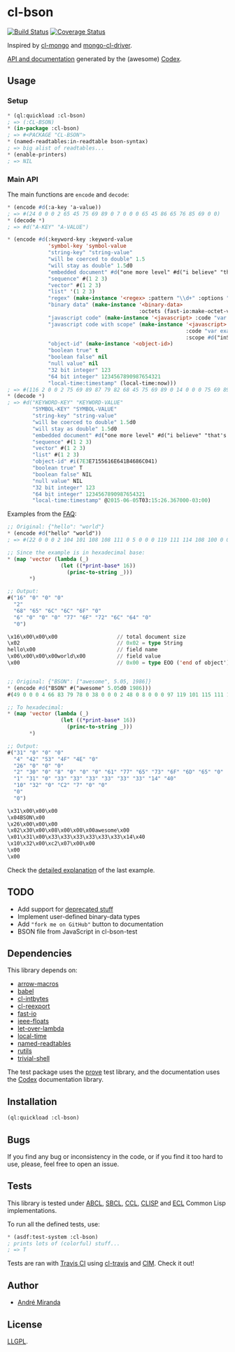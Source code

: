 # cl-bson
[![Build Status](https://travis-ci.org/EuAndreh/cl-bson.svg?branch=master)](https://travis-ci.org/EuAndreh/cl-bson)
[![Coverage Status](https://coveralls.io/repos/EuAndreh/cl-bson/badge.svg?branch=master)](https://coveralls.io/r/EuAndreh/cl-bson?branch=master)

Inspired by [cl-mongo](https://github.com/fons/cl-mongo) and [mongo-cl-driver](https://github.com/archimag/mongo-cl-driver/tree/master/bson).

[API and documentation](http://euandre.org/cl-bson) generated by the (awesome) [Codex](https://github.com/CommonDoc/codex).

## Usage
### Setup
```lisp
* (ql:quickload :cl-bson)
; => (:CL-BSON)
* (in-package :cl-bson)
; => #<PACKAGE "CL-BSON">
* (named-readtables:in-readtable bson-syntax)
; => big alist of readtables...
* (enable-printers)
; => NIL
```

### Main API
The main functions are `encode` and `decode`:
```lisp
* (encode #d(:a-key 'a-value))
; => #(24 0 0 0 2 65 45 75 69 89 0 7 0 0 0 65 45 86 65 76 85 69 0 0)
* (decode *)
; => #d("A-KEY" "A-VALUE")

* (encode #d(:keyword-key :keyword-value
             'symbol-key 'symbol-value
             "string-key" "string-value"
             "will be coerced to double" 1.5
             "will stay as double" 1.5d0
             "embedded document" #d("one more level" #d("i believe" "that's enough"))
             "sequence" #(1 2 3)
             "vector" #(1 2 3)
             "list" '(1 2 3)
             "regex" (make-instance '<regex> :pattern "\\d+" :options "i")
             "binary data" (make-instance '<binary-data>
                                          :octets (fast-io:make-octet-vector 10))
             "javascript code" (make-instance '<javascript> :code "var example = 1;")
             "javascript code with scope" (make-instance '<javascript>
                                                         :code "var example = inScope;"
                                                         :scope #d("inScope" 10))
             "object-id" (make-instance '<object-id>)
             "boolean true" t
             "boolean false" nil
             "null value" nil
             "32 bit integer" 123
             "64 bit integer" 1234567890987654321
             "local-time:timestamp" (local-time:now)))
; => #(116 2 0 0 2 75 69 89 87 79 82 68 45 75 69 89 0 14 0 0 0 75 69 89 87 79 82 68 45 86 65 76 85 69 0 2 83 89 77 66 79 76 45 75 69 89 0 13 0 0 0 83 89 77 66 79 76 45 86 65 76 85 69 0 2 115 116 114 105 110 103 45 107 101 121 0 13 0 0 0 115 116 114 105 110 103 45 118 97 108 117 101 0 1 119 105 108 108 32 98 101 32 99 111 101 114 99 101 100 32 116 111 32 100 111 117 98 108 101 0 0 0 0 0 0 0 248 63 1 119 105 108 108 32 115 116 97 121 32 97 115 32 100 111 117 98 108 101 0 0 0 0 0 0 0 248 63 3 101 109 98 101 100 100 101 100 32 100 111 99 117 109 101 110 116 0 55 0 0 0 3 111 110 101 32 109 111 114 101 32 108 101 118 101 108 0 34 0 0 0 2 105 32 98 101 108 105 101 118 101 0 14 0 0 0 116 104 97 116 39 115 32 101 110 111 117 103 104 0 0 0 4 115 101 113 117 101 110 99 101 0 26 0 0 0 16 48 0 1 0 0 0 16 49 0 2 0 0 0 16 50 0 3 0 0 0 0 4 118 101 99 116 111 114 0 26 0 0 0 16 48 0 1 0 0 0 16 49 0 2 0 0 0 16 50 0 3 0 0 0 0 4 108 105 115 116 0 26 0 0 0 16 48 0 1 0 0 0 16 49 0 2 0 0 0 16 50 0 3 0 0 0 0 11 114 101 103 101 120 0 92 100 43 0 105 0 5 98 105 110 97 114 121 32 100 97 116 97 0 10 0 0 0 0 0 0 0 0 0 0 0 0 0 0 13 106 97 118 97 115 99 114 105 112 116 32 99 111 100 101 0 17 0 0 0 118 97 114 32 101 120 97 109 112 108 101 32 61 32 49 59 0 15 106 97 118 97 115 99 114 105 112 116 32 99 111 100 101 32 119 105 116 104 32 115 99 111 112 101 0 46 0 0 0 0 118 97 114 32 101 120 97 109 112 108 101 32 61 32 105 110 83 99 111 112 101 59 0 18 0 0 0 16 105 110 83 99 111 112 101 0 10 0 0 0 0 7 111 98 106 101 99 116 45 105 100 0 251 63 113 85 97 110 100 27 70 137 192 65 8 98 111 111 108 101 97 110 32 116 114 117 101 0 1 8 98 111 111 108 101 97 110 32 102 97 108 115 101 0 0 8 110 117 108 108 32 118 97 108 117 101 0 0 16 51 50 32 98 105 116 32 105 110 116 101 103 101 114 0 123 0 0 0 18 54 52 32 98 105 116 32 105 110 116 101 103 101 114 0 177 28 108 177 244 16 34 17 9 108 111 99 97 108 45 116 105 109 101 58 116 105 109 101 115 116 97 109 112 0 166 236 97 194 77 1 0 0 0)
* (decode *)
; => #d("KEYWORD-KEY" "KEYWORD-VALUE"
        "SYMBOL-KEY" "SYMBOL-VALUE"
        "string-key" "string-value"
        "will be coerced to double" 1.5d0
        "will stay as double" 1.5d0
        "embedded document" #d("one more level" #d("i believe" "that's enough"))
        "sequence" #(1 2 3)
        "vector" #(1 2 3)
        "list" #(1 2 3)
        "object-id" #i(7E3E7155616E641B4686C041)
        "boolean true" T
        "boolean false" NIL
        "null value" NIL
        "32 bit integer" 123
        "64 bit integer" 1234567890987654321
        "local-time:timestamp" @2015-06-05T03:15:26.367000-03:00)
```

Examples from the [FAQ](http://bsonspec.org/faq.html):
```lisp
;; Original: {"hello": "world"}
* (encode #d("hello" "world"))
; => #(22 0 0 0 2 104 101 108 108 111 0 5 0 0 0 119 111 114 108 100 0 0)

;; Since the example is in hexadecimal base:
* (map 'vector (lambda (_)
                 (let ((*print-base* 16))
                   (princ-to-string _)))
       *)

;; Output:
#("16" "0" "0" "0"
  "2"
  "68" "65" "6C" "6C" "6F" "0"
  "6" "0" "0" "0" "77" "6F" "72" "6C" "64" "0"
  "0")

\x16\x00\x00\x00                   // total document size
\x02                               // 0x02 = type String
hello\x00                          // field name
\x06\x00\x00\x00world\x00          // field value
\x00                               // 0x00 = type EOO ('end of object')


;; Original: {"BSON": ["awesome", 5.05, 1986]}
* (encode #d("BSON" #("awesome" 5.05d0 1986)))
#(49 0 0 0 4 66 83 79 78 0 38 0 0 0 2 48 0 8 0 0 0 97 119 101 115 111 109 101 0 1 49 0 51 51 51 51 51 51 20 64 16 50 0 194 7 0 0 0 0)

;; To hexadecimal:
* (map 'vector (lambda (_)
                 (let ((*print-base* 16))
                   (princ-to-string _)))
       *)

;; Output:
#("31" "0" "0" "0"
  "4" "42" "53" "4F" "4E" "0"
  "26" "0" "0" "0"
  "2" "30" "0" "8" "0" "0" "0" "61" "77" "65" "73" "6F" "6D" "65" "0"
  "1" "31" "0" "33" "33" "33" "33" "33" "33" "14" "40"
  "10" "32" "0" "C2" "7" "0" "0"
  "0"
  "0")

\x31\x00\x00\x00
\x04BSON\x00
\x26\x00\x00\x00
\x02\x30\x00\x08\x00\x00\x00awesome\x00
\x01\x31\x00\x33\x33\x33\x33\x33\x33\x14\x40
\x10\x32\x00\xc2\x07\x00\x00
\x00
\x00
```

Check the [detailed explanation](https://groups.google.com/d/msg/bson/8g76R0cb-CQ/DWdjQaS0tMMJ) of the last example.

## TODO
+ Add support for [deprecated stuff](http://bsonspec.org/spec.html)
+ Implement user-defined binary-data types
+ Add `"fork me on GitHub"` button to documentation
+ BSON file from JavaScript in cl-bson-test

## Dependencies
This library depends on:
+ [arrow-macros](https://github.com/hipeta/arrow-macros/)
+ [babel](https://common-lisp.net/project/babel/)
+ [cl-intbytes](https://github.com/EuAndreh/cl-intbytes)
+ [cl-reexport](https://github.com/takagi/cl-reexport/)
+ [fast-io](https://github.com/rpav/fast-io)
+ [ieee-floats](https://github.com/marijnh/ieee-floats)
+ [let-over-lambda](https://github.com/thephoeron/let-over-lambda)
+ [local-time](https://common-lisp.net/project/local-time/)
+ [named-readtables](https://common-lisp.net/project/named-readtables/)
+ [rutils](https://github.com/vseloved/rutils)
+ [trivial-shell](https://github.com/gwkkwg/trivial-shell)

The test package uses the [prove](https://github.com/fukamachi/prove) test library, and the documentation uses the [Codex](https://github.com/CommonDoc/codex) documentation library.

## Installation
```lisp
(ql:quickload :cl-bson)
```

## Bugs
If you find any bug or inconsistency in the code, or if you find it too hard to use, please, feel free to open an issue.

## Tests
This library is tested under [ABCL](https://common-lisp.net/project/armedbear/), [SBCL](http://www.sbcl.org/), [CCL](http://ccl.clozure.com/), [CLISP](http://www.clisp.org/) and [ECL](https://common-lisp.net/project/ecl/) Common Lisp implementations.

To run all the defined tests, use:
```lisp
* (asdf:test-system :cl-bson)
; prints lots of (colorful) stuff...
; => T
```

Tests are ran with [Travis CI](https://travis-ci.org/EuAndreh/cl-bson) using [cl-travis](https://github.com/luismbo/cl-travis) and [CIM](https://github.com/KeenS/CIM). Check it out!

## Author
+ [André Miranda](https://github.com/EuAndreh)

## License
[LLGPL](https://tldrlegal.com/license/lisp-lesser-general-public-license#fulltext). 
